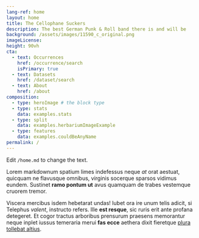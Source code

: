 ```yaml
---
lang-ref: home
layout: home
title: The Cellophane Suckers
description: The best German Punk & Roll band there is and will be
background: /assets/images/11590_c_original.png
imageLicense: 
height: 90vh
cta:
  - text: Occurrences
    href: /occurrence/search
    isPrimary: true
  - text: Datasets
    href: /dataset/search
  - text: About
    href: /about
composition:
  - type: heroImage # the block type
  - type: stats
    data: examples.stats
  - type: split
    data: examples.herbariumImageExample
  - type: features
    data: examples.couldBeAnyName
permalink: /
---
```


Edit `/home.md` to change the text.

Lorem markdownum spatium limes indefessus neque *at* orat aestuat, quicquam ne
flavusque omnibus, virginis socerque sparsos vidimus eundem. Sustinet **ramo
pontum ut** avus quamquam de trabes vestemque cruorem tremor.

Viscera mercibus isdem hebetarat undas! Iubet ora ire unum telis adicit, si
Telephus *valent*, instructo refers. Ille **est resque**, sic ruris erit ante
profana detegeret. Et cogor tractus arboribus prensurum praesens memorantur
neque inplet iussus temeraria merui **fas ecce** aethera dixit fieretque [plura
tollebat altius](http://virgineusque.net/est.html).
